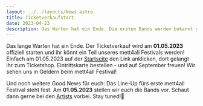 ```yaml
---
layout: ../../layouts/News.astro
title: Ticketverkaufstart
date: 2023-04-23
description: Das Warten hat ein Ende. Die ersten Bands werden bekannt gegeben. Um wen es sich handelt erfahrt ihr hier.
---
```


<p style="margin-top: 0;">
Das lange Warten hat ein Ende. Der Ticketverkauf wird am <strong class="highlight">01.05.2023</strong> offiziell starten und ihr könnt ein Teil unseres mett4all Festivals werden! Einfach am 01.05.2023 auf der <a href="/">Startseite</a> den Link anklicken, dort gelangt ihr zum Ticketshop. Eintrittskarte bestellen - und auf September freuen! Wir sehen uns in Geldern beim mett4all Festival!
</p>
<p style="margin-bottom: 0;">
Und noch weitere Good News für euch: Das Line-Up fürs erste mett4all Festival steht fest. Am <strong class="highlight">01.05.2023</strong> stellen wir euch die Bands vor. Schaut dann gerne bei den <a href="/artists">Artists</a> vorbei. Stay tuned!🤘
</p>
